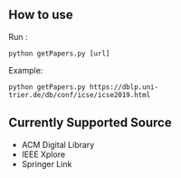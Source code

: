 ## How to use

Run :

`python getPapers.py [url]`

Example:

`python getPapers.py https://dblp.uni-trier.de/db/conf/icse/icse2019.html`

## Currently Supported Source

* ACM Digital Library
* IEEE Xplore
* Springer Link
